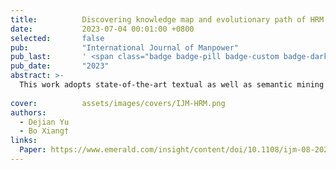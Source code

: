```yaml
---
title:          Discovering knowledge map and evolutionary path of HRM and ER Using the STM combined with Word2vec
date:           2023-07-04 00:01:00 +0800
selected:       false
pub:            "International Journal of Manpower"
pub_last:       ' <span class="badge badge-pill badge-custom badge-dark">Journal</span>'
pub_date:       "2023"
abstract: >-
  This work adopts state-of-the-art textual as well as semantic mining techniques to establish a comprehensive knowledge map for HRM and ER research. Furthermore, these results uniquely demonstrate the pluralistic ideological orientation at the social level is gradually integrated into more micro levels, such as enterprises and individuals. These are the contents that were mentioned from previous studies by scholars, but not meticulously verified and interpreted.
  
cover:          assets/images/covers/IJM-HRM.png
authors:
  - Dejian Yu
  - Bo Xiang†
links:
  Paper: https://www.emerald.com/insight/content/doi/10.1108/ijm-08-2022-0353/full/html
---
```

